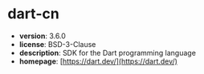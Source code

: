 # dart-cn

- **version**: 3.6.0
- **license**: BSD-3-Clause
- **description**: SDK for the Dart programming language
- **homepage**: [https://dart.dev/](https://dart.dev/)

